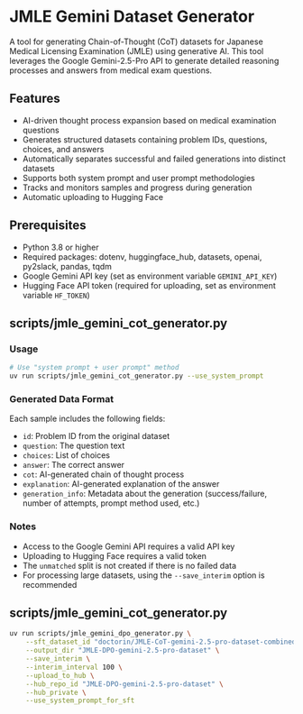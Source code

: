 # JMLE Gemini Dataset Generator

A tool for generating Chain-of-Thought (CoT) datasets for Japanese Medical Licensing Examination (JMLE) using generative AI. This tool leverages the Google Gemini-2.5-Pro API to generate detailed reasoning processes and answers from medical exam questions.

## Features

- AI-driven thought process expansion based on medical examination questions
- Generates structured datasets containing problem IDs, questions, choices, and answers
- Automatically separates successful and failed generations into distinct datasets
- Supports both system prompt and user prompt methodologies
- Tracks and monitors samples and progress during generation
- Automatic uploading to Hugging Face

## Prerequisites

- Python 3.8 or higher
- Required packages: dotenv, huggingface_hub, datasets, openai, py2slack, pandas, tqdm
- Google Gemini API key (set as environment variable `GEMINI_API_KEY`)
- Hugging Face API token (required for uploading, set as environment variable `HF_TOKEN`)

## scripts/jmle_gemini_cot_generator.py

### Usage

```bash
# Use "system prompt + user prompt" method
uv run scripts/jmle_gemini_cot_generator.py --use_system_prompt
```

### Generated Data Format

Each sample includes the following fields:

- `id`: Problem ID from the original dataset
- `question`: The question text
- `choices`: List of choices
- `answer`: The correct answer
- `cot`: AI-generated chain of thought process
- `explanation`: AI-generated explanation of the answer
- `generation_info`: Metadata about the generation (success/failure, number of attempts, prompt method used, etc.)

### Notes

- Access to the Google Gemini API requires a valid API key
- Uploading to Hugging Face requires a valid token
- The `unmatched` split is not created if there is no failed data
- For processing large datasets, using the `--save_interim` option is recommended

## scripts/jmle_gemini_cot_generator.py

```bash
uv run scripts/jmle_gemini_dpo_generator.py \
    --sft_dataset_id "doctorin/JMLE-CoT-gemini-2.5-pro-dataset-combined" \
    --output_dir "JMLE-DPO-gemini-2.5-pro-dataset" \
    --save_interim \
    --interim_interval 100 \
    --upload_to_hub \
    --hub_repo_id "JMLE-DPO-gemini-2.5-pro-dataset" \
    --hub_private \
    --use_system_prompt_for_sft
```